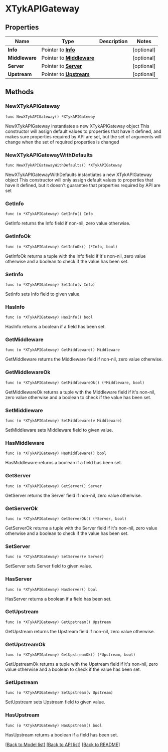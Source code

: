 # XTykAPIGateway

## Properties

Name | Type | Description | Notes
------------ | ------------- | ------------- | -------------
**Info** | Pointer to [**Info**](Info.md) |  | [optional] 
**Middleware** | Pointer to [**Middleware**](Middleware.md) |  | [optional] 
**Server** | Pointer to [**Server**](Server.md) |  | [optional] 
**Upstream** | Pointer to [**Upstream**](Upstream.md) |  | [optional] 

## Methods

### NewXTykAPIGateway

`func NewXTykAPIGateway() *XTykAPIGateway`

NewXTykAPIGateway instantiates a new XTykAPIGateway object
This constructor will assign default values to properties that have it defined,
and makes sure properties required by API are set, but the set of arguments
will change when the set of required properties is changed

### NewXTykAPIGatewayWithDefaults

`func NewXTykAPIGatewayWithDefaults() *XTykAPIGateway`

NewXTykAPIGatewayWithDefaults instantiates a new XTykAPIGateway object
This constructor will only assign default values to properties that have it defined,
but it doesn't guarantee that properties required by API are set

### GetInfo

`func (o *XTykAPIGateway) GetInfo() Info`

GetInfo returns the Info field if non-nil, zero value otherwise.

### GetInfoOk

`func (o *XTykAPIGateway) GetInfoOk() (*Info, bool)`

GetInfoOk returns a tuple with the Info field if it's non-nil, zero value otherwise
and a boolean to check if the value has been set.

### SetInfo

`func (o *XTykAPIGateway) SetInfo(v Info)`

SetInfo sets Info field to given value.

### HasInfo

`func (o *XTykAPIGateway) HasInfo() bool`

HasInfo returns a boolean if a field has been set.

### GetMiddleware

`func (o *XTykAPIGateway) GetMiddleware() Middleware`

GetMiddleware returns the Middleware field if non-nil, zero value otherwise.

### GetMiddlewareOk

`func (o *XTykAPIGateway) GetMiddlewareOk() (*Middleware, bool)`

GetMiddlewareOk returns a tuple with the Middleware field if it's non-nil, zero value otherwise
and a boolean to check if the value has been set.

### SetMiddleware

`func (o *XTykAPIGateway) SetMiddleware(v Middleware)`

SetMiddleware sets Middleware field to given value.

### HasMiddleware

`func (o *XTykAPIGateway) HasMiddleware() bool`

HasMiddleware returns a boolean if a field has been set.

### GetServer

`func (o *XTykAPIGateway) GetServer() Server`

GetServer returns the Server field if non-nil, zero value otherwise.

### GetServerOk

`func (o *XTykAPIGateway) GetServerOk() (*Server, bool)`

GetServerOk returns a tuple with the Server field if it's non-nil, zero value otherwise
and a boolean to check if the value has been set.

### SetServer

`func (o *XTykAPIGateway) SetServer(v Server)`

SetServer sets Server field to given value.

### HasServer

`func (o *XTykAPIGateway) HasServer() bool`

HasServer returns a boolean if a field has been set.

### GetUpstream

`func (o *XTykAPIGateway) GetUpstream() Upstream`

GetUpstream returns the Upstream field if non-nil, zero value otherwise.

### GetUpstreamOk

`func (o *XTykAPIGateway) GetUpstreamOk() (*Upstream, bool)`

GetUpstreamOk returns a tuple with the Upstream field if it's non-nil, zero value otherwise
and a boolean to check if the value has been set.

### SetUpstream

`func (o *XTykAPIGateway) SetUpstream(v Upstream)`

SetUpstream sets Upstream field to given value.

### HasUpstream

`func (o *XTykAPIGateway) HasUpstream() bool`

HasUpstream returns a boolean if a field has been set.


[[Back to Model list]](../README.md#documentation-for-models) [[Back to API list]](../README.md#documentation-for-api-endpoints) [[Back to README]](../README.md)


